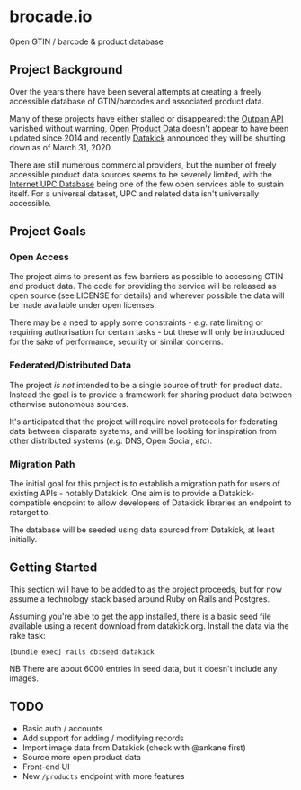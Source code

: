 # brocade.io

Open GTIN / barcode &amp; product database

## Project Background

Over the years there have been several attempts at creating a freely accessible database of GTIN/barcodes and associated product data.

Many of these projects have either stalled or disappeared: the [Outpan API](https://www.outpan.com/developers.php) vanished without warning, [Open Product Data](http://product-open-data.com/download) doesn't appear to have been updated since 2014 and recently [Datakick](https://www.datakick.org/) announced they will be shutting down as of March 31, 2020.

There are still numerous commercial providers, but the number of freely accessible product data sources seems to be severely limited, with the [Internet UPC Database](https://www.upcdatabase.com/) being one of the few open services able to sustain itself. For a universal dataset, UPC and related data isn't universally accessible.

## Project Goals

### Open Access

The project aims to present as few barriers as possible to accessing GTIN and product data. The code for providing the service will be released as open source (see LICENSE for details) and wherever possible the data will be made available under open licenses.

There may be a need to apply some constraints - _e.g._ rate limiting or requiring authorisation for certain tasks - but these will only be introduced for the sake of performance, security or similar concerns.

### Federated/Distributed Data

The project _is not_ intended to be a single source of truth for product data. Instead the goal is to provide a framework for sharing product data between otherwise autonomous sources.

It's anticipated that the project will require novel protocols for federating data between disparate systems, and will be looking for inspiration from other distributed systems (_e.g._ DNS, Open Social, _etc_).

### Migration Path

The initial goal for this project is to establish a migration path for users of existing APIs - notably Datakick. One aim is to provide a Datakick-compatible endpoint to allow developers of Datakick libraries an endpoint to retarget to.

The database will be seeded using data sourced from Datakick, at least initially.

## Getting Started

This section will have to be added to as the project proceeds, but for now assume a technology stack based around Ruby on Rails and Postgres.

Assuming you're able to get the app installed, there is a basic seed file available using a recent download from
datakick.org. Install the data via the rake task:

```
[bundle exec] rails db:seed:datakick
```

NB There are about 6000 entries in seed data, but it doesn't include any images.


## TODO

* Basic auth / accounts
* Add support for adding / modifying records
* Import image data from Datakick (check with @ankane first)
* Source more open product data
* Front-end UI
* New `/products` endpoint with more features
